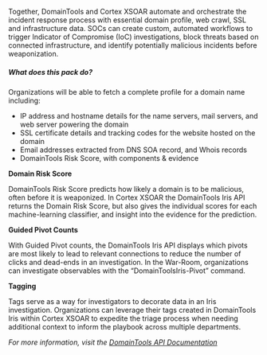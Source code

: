 Together, DomainTools and Cortex XSOAR automate and orchestrate the incident response process with essential domain profile, web crawl, SSL and infrastructure data. SOCs can create custom, automated workflows to trigger Indicator of Compromise (IoC) investigations, block threats based on connected infrastructure, and identify potentially malicious incidents before weaponization.

##### What does this pack do?
Organizations will be able to fetch a complete profile for a domain name including:
- IP address and hostname details for the name servers, mail servers, and web server powering the domain
- SSL certificate details and tracking codes for the website hosted on the domain
- Email addresses extracted from DNS SOA record, and Whois records
- DomainTools Risk Score, with components & evidence

**Domain Risk Score**

DomainTools Risk Score predicts how likely a domain is to be malicious, often before it is weaponized. In Cortex XSOAR the DomainTools Iris API returns the Domain Risk Score, but also gives the individual scores for each machine-learning classifier, and insight into the evidence for the prediction.

**Guided Pivot Counts**

With Guided Pivot counts, the DomainTools Iris API displays which pivots are most likely to lead to relevant connections to reduce the number of clicks and dead-ends in an investigation. In the War-Room, organizations can investigate observables with the “DomainToolsIris-Pivot” command.

**Tagging**

Tags serve as a way for investigators to decorate data in an Iris investigation. Organizations can leverage their tags created in DomainTools Iris within Cortex XSOAR to expedite the triage process when needing additional context to inform the playbook across multiple departments.

_For more information, visit the [DomainTools API Documentation]( https://www.domaintools.com/resources/api-documentation)_
